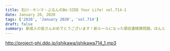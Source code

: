 ```yaml
---
title: 石川・ホンマ・ぶるんのBe-SIDE Your Life! vol.714-1
date: January 20, 2020
tags: ['2020', 'January 2020', 'vol.714']
draft: false
summary: 新成人の皆さんおめでとうございます！新ルールになった領収書精算問題。ほんとめんどいです。
---
```


http://project-phi.ddo.jp/ishikawa/ishikawa714_1.mp3
